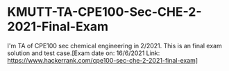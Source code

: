 # KMUTT-TA-CPE100-Sec-CHE-2-2021-Final-Exam
I'm TA of CPE100 sec chemical engineering in 2/2021. This is an final exam solution and test case.[Exam date on: 16/6/2021 Link: https://www.hackerrank.com/cpe100-sec-che-2-2021-final-exam] 
